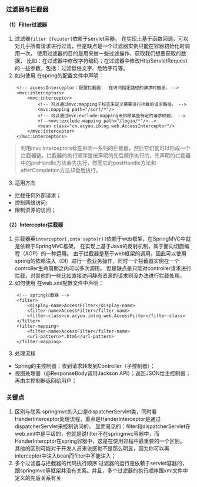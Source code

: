 ### 过滤器与拦截器
#### （1）Filter过滤器
1. 过滤器`filter [feiuter]`依赖于servlet容器。
在实现上基于函数回调，可以对几乎所有请求进行过滤，但是缺点是一个过滤器实例只能在容器初始化时调用一次。
使用过滤器的目的是用来做一些过滤操作，获取我们想要获取的数据，
比如：在过滤器中修改字符编码；在过滤器中修改HttpServletRequest的一些参数，包括：过滤低俗文字、危险字符等。
2. 如何使用
在spring的配置文件中声明：
```
    <!-- accessInterceptor：配置拦截器   在访问指定路径的请求时触发. -->
    <mvc:interceptors>
        <mvc:interceptor>
            <!-- 可以通过mvc:mapping子标签来定义需要进行拦截的请求路径。 -->
            <mvc:mapping path="/sort/*"/>
            <!-- 可以通过mvc:exclude-mapping来排除某些特定的请求映射。 -->
            <!--<mvc:exclude-mapping path="/login/*"/>-->
            <bean class="cn.acyou.iblog.web.AccessInterceptor"/>
        </mvc:interceptor>
    </mvc:interceptors>
```
> 利用mvc:interceptors标签声明一系列的拦截器，然后它们就可以形成一个拦截器链，拦截器的执行顺序是按声明的先后顺序执行的，先声明的拦截器中的preHandle方法会先执行，然而它的postHandle方法和afterCompletion方法却会后执行。
3. 适用方向
- 拦截任何外部请求；
- 控制网络访问;
- 限制资源的访问；

#### （2）Interceptor拦截器
1. 拦截器英`interceptor[ˌɪntəˈseptə(r)]`依赖于web框架，在SpringMVC中就是依赖于SpringMVC框架。
在实现上基于Java的反射机制，属于面向切面编程（AOP）的一种运用。
由于拦截器是基于web框架的调用，因此可以使用spring的依赖注入（DI）进行一些业务操作，同时一个拦截器实例在一个controller生命周期之内可以多次调用。
但是缺点是只能对controller请求进行拦截，对其他的一些比如直接访问静态资源的请求则没办法进行拦截处理。
2. 如何使用
在web.xml配置文件中声明：
```
    <!-- spring拦截器 -->
    <filter>
        <display-name>AccessFilter</display-name>
        <filter-name>AccessFilter</filter-name>
        <filter-class>cn.acyou.iblog.web.AccessFilter</filter-class>
    </filter>
    <filter-mapping>
        <filter-name>AccessFilter</filter-name>
        <url-pattern>*.html</url-pattern>
    </filter-mapping>
```
3. 处理流程
- Spring的主控制器；收到请求转发到Controller（子控制器）；
- 视图处理器（@ResponseBody调用Jackson API）；返回JSON给主控制器；再由主控制器返回给用户；

### 关键点
1. 区别与联系
springmvc的入口是dispatcherServlet类，同时看HanderInterceptor处理流程，重点是HanderInterceptor是通过dispatcherServlet来控制访问的。
显而易见的：filter和dispatcherServlet在web.xml中是平级的，也就是说filter不在springmvc容器中，而HanderIntercptor在spring容器中，这是在使用过程中最重要的一个区别。
其他的区别可能对于开发人员来说感觉不是那么明显，因为你可以再interceptor中注入bean而filter中不能注入；
2. 多个过滤器与拦截器的代码执行顺序
过滤器的运行是依赖于servlet容器的，跟springmvc等框架并没有关系。并且，多个过滤器的执行顺序跟xml文件中定义的先后关系有关


